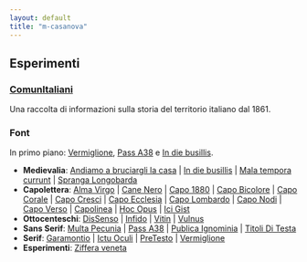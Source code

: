 ```yaml
---
layout: default
title: "m-casanova"
---
```


## Esperimenti

### [ComunItaliani](/ci)

Una raccolta di informazioni sulla storia del territorio italiano dal 1861.

### Font

In primo piano: [Vermiglione](/Vermiglione), [Pass A38](/Pass-A38) e [In die busillis](/In-die-busillis).

<!-- <p class="imm"><img src="/assets/img/font.svg" width="80%"></p> -->

* __Medievalia__: [Andiamo a bruciargli la casa](/AndiamoABruciargliLaCasa) |
[In die busillis](/In-die-busillis) |
[Mala tempora currunt](/MalaTemporaCurrunt) |
[Spranga Longobarda](/SprangaLongobarda)
* __Capolettera__: [Alma Virgo](/AlmaVirgo) |
[Cane Nero](/CaneNero) |
[Capo 1880](/Capo1880) |
[Capo Bicolore](/CapoBicolore) |
[Capo Corale](/CapoCorale) |
[Capo Cresci](/CapoCresci) |
[Capo Ecclesia](/CapoEcclesia) |
[Capo Lombardo](/CapoLombardo) |
[Capo Nodi](/CapoNodi) |
[Capo Verso](/CapoVerso) |
[Capolinea](/Capolinea) |
[Hoc Opus](/HocOpus) |
[Ici Gist](/IciGist)
* __Ottocenteschi__: [DisSenso](/DisSenso) |
[Infido](/Infido) |
[Vitin](/Vitin) |
[Vulnus](/Vulnus)
* __Sans Serif__: [Multa Pecunia](/MultaPecunia) |
[Pass A38](/Pass-A38) |
[Publica Ignominia](/PublicaIgnominia) |
[Titoli Di Testa](/titoliDiTesta)
* __Serif__: [Garamontio](/Garamontio) |
[Ictu Oculi](/IctuOculi) |
[PreTesto](/PreTesto) |
[Vermiglione](/Vermiglione)
* __Esperimenti__: [Ziffera veneta](/Ziffera-veneta)
